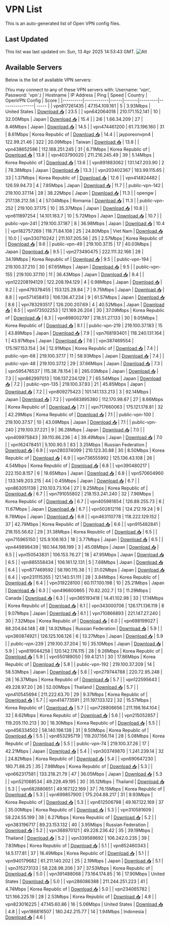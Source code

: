# VPN List

This is an auto-generated list of Open VPN config files.

## Last Updated

This list was last updated on: Sun, 13 Apr 2025 14:53:43 GMT.
![Alt](https://repobeats.axiom.co/api/embed/186b98318ef1479477931607c1ad7d823f12451f.svg "Repobeats analytics image")

## Available Servers

Below is the list of available VPN servers:

(You may connect to any of these VPN servers with: Username: 'vpn', Password: 'vpn'.)
| Hostname | IP Address | Ping | Speed | Country | OpenVPN Config | Score |
|----------|------------|------|-------|---------|----------------| ----- |
| vpn817261435 | 47.154.109.161 | 5 | 3.93Mbps | United States | [Download 📥](./configs/server_0_US.ovpn) | 23.5 |
| vpn642064018 | 210.171.152.141 | 10 | 32.00Mbps | Japan | [Download 📥](./configs/server_1_JP.ovpn) | 15.4 |
| 2i6 | 1.66.34.209 | 27 | 8.46Mbps | Japan | [Download 📥](./configs/server_2_JP.ovpn) | 14.5 |
| vpn474461200 | 61.73.196.160 | 31 | 8.61Mbps | Korea Republic of | [Download 📥](./configs/server_3_KR.ovpn) | 14.4 |
| jayporeonvpn4 | 122.99.21.46 | 322 | 20.09Mbps | Taiwan | [Download 📥](./configs/server_4_TW.ovpn) | 13.8 |
| vpn438652586 | 112.168.251.245 | 31 | 6.71Mbps | Korea Republic of | [Download 📥](./configs/server_5_KR.ovpn) | 13.8 |
| vpn403790020 | 211.216.245.49 | 39 | 5.14Mbps | Korea Republic of | [Download 📥](./configs/server_6_KR.ovpn) | 13.6 |
| vpn891883062 | 131.147.203.90 | 2 | 78.38Mbps | Japan | [Download 📥](./configs/server_7_JP.ovpn) | 13.3 |
| vpn203402367 | 183.99.115.65 | 33 | 1.37Mbps | Korea Republic of | [Download 📥](./configs/server_8_KR.ovpn) | 12.6 |
| vpn414824482 | 126.59.94.73 | 4 | 7.85Mbps | Japan | [Download 📥](./configs/server_9_JP.ovpn) | 11.7 |
| public-vpn-142 | 219.100.37.114 | 28 | 38.22Mbps | Japan | [Download 📥](./configs/server_10_JP.ovpn) | 11.3 |
| opengw | 217.138.212.58 | 4 | 57.04Mbps | Romania | [Download 📥](./configs/server_11_RO.ovpn) | 11.3 |
| public-vpn-252 | 219.100.37.175 | 10 | 35.37Mbps | Japan | [Download 📥](./configs/server_12_JP.ovpn) | 10.8 |
| vpn611897254 | 14.101.163.7 | 10 | 5.72Mbps | Japan | [Download 📥](./configs/server_13_JP.ovpn) | 10.7 |
| public-vpn-241 | 219.100.37.187 | 8 | 36.98Mbps | Japan | [Download 📥](./configs/server_14_JP.ovpn) | 10.4 |
| vpn182757269 | 118.71.84.108 | 25 | 24.80Mbps | Viet Nam | [Download 📥](./configs/server_15_VN.ovpn) | 10.0 |
| vpn330710242 | 211.107.205.56 | 25 | 2.57Mbps | Korea Republic of | [Download 📥](./configs/server_16_KR.ovpn) | 9.6 |
| public-vpn-49 | 219.100.37.15 | 17 | 40.03Mbps | Japan | [Download 📥](./configs/server_17_JP.ovpn) | 9.5 |
| vpn273490475 | 222.111.32.166 | 28 | 34.19Mbps | Korea Republic of | [Download 📥](./configs/server_18_KR.ovpn) | 9.5 |
| public-vpn-194 | 219.100.37.210 | 30 | 67.65Mbps | Japan | [Download 📥](./configs/server_19_JP.ovpn) | 9.5 |
| public-vpn-155 | 219.100.37.110 | 11 | 36.43Mbps | Japan | [Download 📥](./configs/server_20_JP.ovpn) | 9.4 |
| vpn122208194129 | 122.208.194.129 | 4 | 0.98Mbps | Japan | [Download 📥](./configs/server_21_JP.ovpn) | 9.2 |
| vpn479378455 | 153.125.29.84 | 7 | 9.75Mbps | Japan | [Download 📥](./configs/server_22_JP.ovpn) | 8.8 |
| vpn571458413 | 106.136.47.234 | 9 | 61.57Mbps | Japan | [Download 📥](./configs/server_23_JP.ovpn) | 8.6 |
| vpn783293517 | 126.200.207.69 | 4 | 40.52Mbps | Japan | [Download 📥](./configs/server_24_JP.ovpn) | 8.5 |
| vpn173502253 | 121.169.26.204 | 30 | 37.09Mbps | Korea Republic of | [Download 📥](./configs/server_25_KR.ovpn) | 8.3 |
| vpn898002797 | 218.51.27.133 | 30 | 9.05Mbps | Korea Republic of | [Download 📥](./configs/server_26_KR.ovpn) | 8.1 |
| public-vpn-219 | 219.100.37.183 | 15 | 43.89Mbps | Japan | [Download 📥](./configs/server_27_JP.ovpn) | 7.9 |
| vpn768193401 | 118.240.131.164 | 1 | 43.97Mbps | Japan | [Download 📥](./configs/server_28_JP.ovpn) | 7.6 |
| vpn387469554 | 175.197.153.154 | 34 | 12.91Mbps | Korea Republic of | [Download 📥](./configs/server_29_KR.ovpn) | 7.4 |
| public-vpn-68 | 219.100.37.17 | 11 | 58.93Mbps | Japan | [Download 📥](./configs/server_30_JP.ovpn) | 7.4 |
| public-vpn-48 | 219.100.37.12 | 29 | 37.66Mbps | Japan | [Download 📥](./configs/server_31_JP.ovpn) | 7.3 |
| vpn595476537 | 115.38.78.154 | 6 | 285.03Mbps | Japan | [Download 📥](./configs/server_32_JP.ovpn) | 7.3 |
| vpn862997013 | 106.137.234.129 | 7 | 65.54Mbps | Japan | [Download 📥](./configs/server_33_JP.ovpn) | 7.2 |
| public-vpn-135 | 219.100.37.93 | 21 | 45.85Mbps | Japan | [Download 📥](./configs/server_34_JP.ovpn) | 7.2 |
| vpn809275423 | 101.141.133.213 | 3 | 92.14Mbps | Japan | [Download 📥](./configs/server_35_JP.ovpn) | 7.2 |
| vpn683895380 | 112.170.98.67 | 27 | 8.66Mbps | Korea Republic of | [Download 📥](./configs/server_36_KR.ovpn) | 7.1 |
| vpn717660063 | 175.121.178.81 | 32 | 42.29Mbps | Korea Republic of | [Download 📥](./configs/server_37_KR.ovpn) | 7.1 |
| public-vpn-100 | 219.100.37.57 | 10 | 43.09Mbps | Japan | [Download 📥](./configs/server_38_JP.ovpn) | 7.1 |
| public-vpn-240 | 219.100.37.221 | 9 | 36.28Mbps | Japan | [Download 📥](./configs/server_39_JP.ovpn) | 7.0 |
| vpn409975843 | 39.110.86.236 | 4 | 39.49Mbps | Japan | [Download 📥](./configs/server_40_JP.ovpn) | 7.0 |
| vpn162478451 | 5.100.90.5 | 83 | 3.25Mbps | Russian Federation | [Download 📥](./configs/server_41_RU.ovpn) | 6.9 |
| vpn280374099 | 210.123.30.88 | 30 | 8.50Mbps | Korea Republic of | [Download 📥](./configs/server_42_KR.ovpn) | 6.9 |
| vpn736555992 | 125.136.43.108 | 26 | 4.54Mbps | Korea Republic of | [Download 📥](./configs/server_43_KR.ovpn) | 6.8 |
| vpn390480217 | 222.150.8.157 | 6 | 19.65Mbps | Japan | [Download 📥](./configs/server_44_JP.ovpn) | 6.8 |
| vpn570604960 | 133.149.203.215 | 44 | 0.45Mbps | Japan | [Download 📥](./configs/server_45_JP.ovpn) | 6.7 |
| vpn863051138 | 210.103.73.104 | 27 | 9.25Mbps | Korea Republic of | [Download 📥](./configs/server_46_KR.ovpn) | 6.7 |
| vpn791055802 | 218.153.241.240 | 32 | 7.96Mbps | Korea Republic of | [Download 📥](./configs/server_47_KR.ovpn) | 6.7 |
| vpn405981854 | 126.89.255.73 | 6 | 11.67Mbps | Japan | [Download 📥](./configs/server_48_JP.ovpn) | 6.7 |
| vpn502612116 | 124.212.19.24 | 9 | 6.78Mbps | Japan | [Download 📥](./configs/server_49_JP.ovpn) | 6.6 |
| vpn463110778 | 118.222.129.152 | 37 | 42.79Mbps | Korea Republic of | [Download 📥](./configs/server_50_KR.ovpn) | 6.6 |
| vpn915482841 | 218.155.56.62 | 29 | 31.38Mbps | Korea Republic of | [Download 📥](./configs/server_51_KR.ovpn) | 6.5 |
| vpn715965150 | 125.9.108.163 | 18 | 3.77Mbps | Japan | [Download 📥](./configs/server_52_JP.ovpn) | 6.5 |
| vpn449898439 | 180.144.198.199 | 3 | 45.08Mbps | Japan | [Download 📥](./configs/server_53_JP.ovpn) | 6.5 |
| vpn150543831 | 106.153.76.27 | 18 | 47.95Mbps | Japan | [Download 📥](./configs/server_54_JP.ovpn) | 6.5 |
| vpn885558434 | 106.161.12.131 | 5 | 7.68Mbps | Japan | [Download 📥](./configs/server_55_JP.ovpn) | 6.4 |
| vpn877469592 | 58.190.115.38 | 1 | 31.02Mbps | Japan | [Download 📥](./configs/server_56_JP.ovpn) | 6.4 |
| vpn231115355 | 121.140.51.111 | 28 | 3.84Mbps | Korea Republic of | [Download 📥](./configs/server_57_KR.ovpn) | 6.4 |
| vpn319228100 | 60.117.100.198 | 10 | 25.21Mbps | Japan | [Download 📥](./configs/server_58_JP.ovpn) | 6.3 |
| vpn496800865 | 70.82.202.7 | 13 | 11.29Mbps | Canada | [Download 📥](./configs/server_59_CA.ovpn) | 6.3 |
| vpn365193418 | 14.41.102.98 | 33 | 17.14Mbps | Korea Republic of | [Download 📥](./configs/server_60_KR.ovpn) | 6.1 |
| vpn343000706 | 126.171.136.119 | 8 | 9.07Mbps | Japan | [Download 📥](./configs/server_61_JP.ovpn) | 6.1 |
| vpn710866893 | 221.147.27.240 | 30 | 7.32Mbps | Korea Republic of | [Download 📥](./configs/server_62_KR.ovpn) | 6.0 |
| vpn698199027 | 88.204.64.148 | 48 | 14.92Mbps | Russian Federation | [Download 📥](./configs/server_63_RU.ovpn) | 5.9 |
| vpn360874921 | 126.125.106.126 | 6 | 13.27Mbps | Japan | [Download 📥](./configs/server_64_JP.ovpn) | 5.9 |
| public-vpn-239 | 219.100.37.204 | 10 | 35.10Mbps | Japan | [Download 📥](./configs/server_65_JP.ovpn) | 5.9 |
| vpn619044258 | 120.142.176.115 | 28 | 9.26Mbps | Korea Republic of | [Download 📥](./configs/server_66_KR.ovpn) | 5.9 |
| vpn550189050 | 59.4.121.1 | 30 | 17.86Mbps | Korea Republic of | [Download 📥](./configs/server_67_KR.ovpn) | 5.8 |
| public-vpn-192 | 219.100.37.209 | 14 | 58.53Mbps | Japan | [Download 📥](./configs/server_68_JP.ovpn) | 5.8 |
| vpn279744788 | 220.72.95.248 | 28 | 16.37Mbps | Korea Republic of | [Download 📥](./configs/server_69_KR.ovpn) | 5.7 |
| vpn122595643 | 49.228.97.20 | 26 | 52.00Mbps | Thailand | [Download 📥](./configs/server_70_TH.ovpn) | 5.7 |
| vpn410545694 | 211.222.63.70 | 29 | 9.37Mbps | Korea Republic of | [Download 📥](./configs/server_71_KR.ovpn) | 5.7 |
| vpn414773591 | 211.197.133.122 | 32 | 15.57Mbps | Korea Republic of | [Download 📥](./configs/server_72_KR.ovpn) | 5.7 |
| vpn728806656 | 211.198.164.104 | 32 | 8.62Mbps | Korea Republic of | [Download 📥](./configs/server_73_KR.ovpn) | 5.6 |
| vpn215052857 | 119.205.110.213 | 30 | 18.30Mbps | Korea Republic of | [Download 📥](./configs/server_74_KR.ovpn) | 5.5 |
| vpn456334502 | 58.140.198.138 | 31 | 9.50Mbps | Korea Republic of | [Download 📥](./configs/server_75_KR.ovpn) | 5.5 |
| vpn853295719 | 119.207.156.114 | 28 | 5.08Mbps | Korea Republic of | [Download 📥](./configs/server_76_KR.ovpn) | 5.5 |
| public-vpn-74 | 219.100.37.26 | 17 | 42.21Mbps | Japan | [Download 📥](./configs/server_77_JP.ovpn) | 5.4 |
| vpn303749870 | 1.241.239.14 | 32 | 24.82Mbps | Korea Republic of | [Download 📥](./configs/server_78_KR.ovpn) | 5.4 |
| vpn690647230 | 180.71.88.25 | 35 | 7.98Mbps | Korea Republic of | [Download 📥](./configs/server_79_KR.ovpn) | 5.3 |
| vpn662317581 | 133.218.21.79 | 47 | 36.05Mbps | Japan | [Download 📥](./configs/server_80_JP.ovpn) | 5.3 |
| vpn521088534 | 49.228.49.195 | 30 | 35.12Mbps | Thailand | [Download 📥](./configs/server_81_TH.ovpn) | 5.3 |
| vpn682880651 | 49.167.122.169 | 37 | 76.15Mbps | Korea Republic of | [Download 📥](./configs/server_82_KR.ovpn) | 5.3 |
| vpn699857900 | 175.204.88.217 | 31 | 9.93Mbps | Korea Republic of | [Download 📥](./configs/server_83_KR.ovpn) | 5.3 |
| vpn612506798 | 49.167.122.169 | 37 | 35.00Mbps | Korea Republic of | [Download 📥](./configs/server_84_KR.ovpn) | 5.3 |
| vpn310581609 | 58.224.55.199 | 38 | 6.27Mbps | Korea Republic of | [Download 📥](./configs/server_85_KR.ovpn) | 5.2 |
| vpn383196717 | 89.23.153.132 | 40 | 3.95Mbps | Russian Federation | [Download 📥](./configs/server_86_RU.ovpn) | 5.2 |
| vpn368970121 | 49.228.236.42 | 35 | 39.19Mbps | Thailand | [Download 📥](./configs/server_87_TH.ovpn) | 5.2 |
| vpn339589692 | 106.242.0.235 | 39 | 7.83Mbps | Korea Republic of | [Download 📥](./configs/server_88_KR.ovpn) | 5.1 |
| vpn852460343 | 14.5.177.81 | 37 | 16.49Mbps | Korea Republic of | [Download 📥](./configs/server_89_KR.ovpn) | 5.1 |
| vpn940179682 | 61.211.140.202 | 25 | 2.19Mbps | Japan | [Download 📥](./configs/server_90_JP.ovpn) | 5.1 |
| vpn315273133 | 58.228.98.206 | 37 | 37.53Mbps | Korea Republic of | [Download 📥](./configs/server_91_KR.ovpn) | 5.0 |
| vpn391488068 | 73.164.174.85 | 16 | 17.90Mbps | United States | [Download 📥](./configs/server_92_US.ovpn) | 5.0 |
| vpn286086388 | 211.244.251.223 | 41 | 4.74Mbps | Korea Republic of | [Download 📥](./configs/server_93_KR.ovpn) | 5.0 |
| vpn234065782 | 121.166.225.19 | 28 | 2.53Mbps | Korea Republic of | [Download 📥](./configs/server_94_KR.ovpn) | 4.8 |
| vpn823016225 | 47.145.60.86 | 16 | 5.06Mbps | United States | [Download 📥](./configs/server_95_US.ovpn) | 4.8 |
| vpn186816507 | 180.242.215.77 | 14 | 1.94Mbps | Indonesia | [Download 📥](./configs/server_96_ID.ovpn) | 4.6 |
